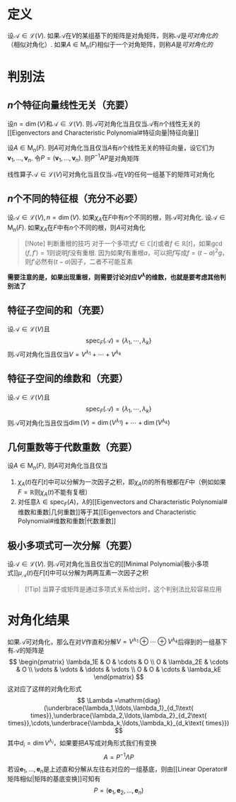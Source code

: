 # 定义
设$\mathcal A\in \mathcal{L}(V)$. 如果$\mathcal A$在$V$的某组基下的矩阵是对角矩阵，则称$\mathcal A$是*可对角化的*（相似对角化）. 如果$A\in \mathrm{M}_n(F)$相似于一个对角矩阵，则称$A$是*可对角化的*

# 判别法
## $n$个特征向量线性无关（充要）
设$n = \dim(V)$和$\mathcal A \in \mathcal{L}(V)$. 则$\mathcal A$可对角化当且仅当$\mathcal A$有$n$个线性无关的[[Eigenvectors and Characteristic Polynomial#特征向量|特征向量]]

设$A\in \mathrm{M}_n(F)$. 则$A$可对角化当且仅当$A$有$n$个线性无关的特征向量，设它们为$\boldsymbol v_1, \ldots, \boldsymbol v_n$. 令$P=(\boldsymbol v_1, \ldots, \boldsymbol v_n)$. 则$P^{-1}AP$是对角矩阵

线性算子$\mathcal A\in \mathcal{L}(V)$可对角化当且仅当$\mathcal A$在$V$的任何一组基下的矩阵可对角化
## $n$个不同的特征根（充分不必要）
设$\mathcal A \in \mathcal{L}(V), n = \dim(V)$. 如果$\chi_A$在$F$中有$n$个不同的根，则$\mathcal A$可对角化. 设$\mathcal A \in \mathrm{M}_n(F)$. 如果$\chi_A$在$F$中有$n$个不同的根，则$A$可对角化

> [!Note] 判断重根的技巧
> 对于一个多项式$f\in \mathbb{C}[t]$或者$f\in \mathbb{R}[t]$，如果$\gcd(f,f') = 1$则说明$f$没有重根. 因为如果$f$有重根$a$，可以把$f$写成$f=(t-a)^2g$，则$f'$必然有$(t-a)$因子，二者不可能互素

**需要注意的是，如果出现重根，则需要讨论对应$V^\lambda$的维数，也就是要考虑其他判别法了**
## 特征子空间的和（充要）
设$\mathcal A \in \mathcal{L}(V)$且
$$
\mathrm{spec}_F(\mathcal A) = \{\lambda_1, \cdots, \lambda_k\}
$$
则$\mathcal A$可对角化当且仅当$V = V^{\lambda_1} + \cdots + V^{\lambda_k}$
## 特征子空间的维数和（充要）
设$\mathcal A \in \mathcal{L}(V)$且
$$
\mathrm{spec}_F(\mathcal A) = \{\lambda_1, \cdots, \lambda_k\}
$$
则$\mathcal A$可对角化当且仅当$\dim(V) = \dim(V^{\lambda_1}) + \cdots + \dim(V^{\lambda_k})$
## 几何重数等于代数重数（充要）
设$A\in \mathrm{M}_n(F)$, 则$A$可对角化当且仅当
1. $\chi_A(t)$在$F[t]$中可以分解为一次因子之积，即$\chi_A(t)$的所有根都在$F$中（例如如果$F = \mathbb{R}$则$\chi_A(t)$不能有复根）
2. 对任意$\lambda\in \mathrm{spec}_F(A)$，$\lambda$的[[Eigenvectors and Characteristic Polynomial#维数和重数|几何重数]]等于其[[Eigenvectors and Characteristic Polynomial#维数和重数|代数重数]]
## 极小多项式可一次分解（充要）
设$\mathcal A\in \mathcal{L}(V)$. 则$\mathcal A$可对角化当且仅当它的[[Minimal Polynomial|极小多项式]]$\mu_\mathcal A(t)$在$F[t]$中可以分解为两两互素一次因子之积
> [!Tip] 当算子或矩阵是通过多项式关系给出时，这个判别法比较容易应用
# 对角化结果
如果$\mathcal A$可对角化，那么在对$V$作直和分解$V=V^{\lambda_1}\oplus\cdots\oplus V^{\lambda_k}$后得到的一组基下有$\mathcal A$的矩阵是
$$
\begin{pmatrix}
\lambda_1E  & O & \cdots & O \\
O & \lambda_2E & \cdots & O \\
\vdots & \vdots & \ddots & \vdots \\
O & O & \cdots & \lambda_kE
\end{pmatrix}
$$
这对应了这样的对角化形式
$$
\Lambda =\mathrm{diag}(\underbrace{\lambda_1,\ldots,\lambda_1}_{d_1\text{ times}},\underbrace{\lambda_2,\ldots,\lambda_2}_{d_2\text{ times}},\cdots,\underbrace{\lambda_k,\ldots,\lambda_k}_{d_k\text{ times}})
$$
其中$d_i = \dim V^{\lambda_i}$，如果要把$A$写成对角形式我们有变换
$$
A = P^{-1}\Lambda P
$$
若设$\boldsymbol e_1, \ldots,\boldsymbol e_n$是上述直和分解从左往右对应的一组基底，则由[[Linear Operator#矩阵相似|矩阵的基底变换]]可知有
$$
P = (\boldsymbol e_1, \boldsymbol e_2, \ldots, \boldsymbol e_n)
$$
